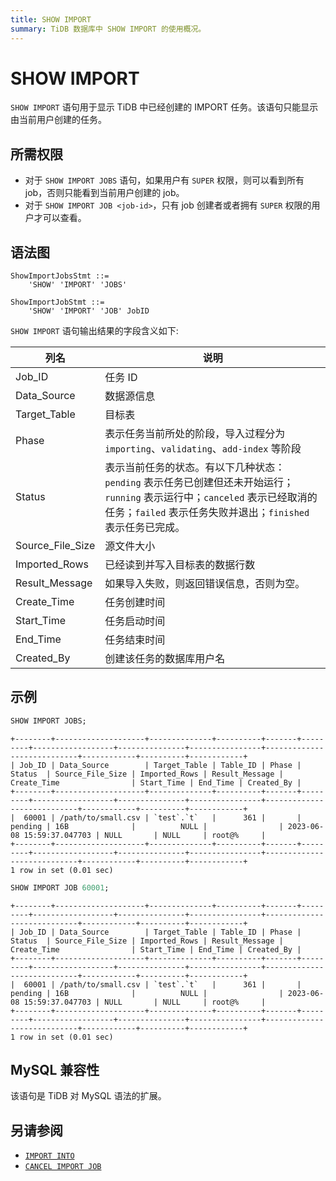 ```yaml
---
title: SHOW IMPORT
summary: TiDB 数据库中 SHOW IMPORT 的使用概况。
---
```


# SHOW IMPORT

`SHOW IMPORT` 语句用于显示 TiDB 中已经创建的 IMPORT 任务。该语句只能显示由当前用户创建的任务。

## 所需权限

- 对于 `SHOW IMPORT JOBS` 语句，如果用户有 `SUPER` 权限，则可以看到所有 job，否则只能看到当前用户创建的 job。
- 对于 `SHOW IMPORT JOB <job-id>`，只有 job 创建者或者拥有 `SUPER` 权限的用户才可以查看。

## 语法图

```ebnf+diagram
ShowImportJobsStmt ::=
    'SHOW' 'IMPORT' 'JOBS'

ShowImportJobStmt ::=
    'SHOW' 'IMPORT' 'JOB' JobID
```

`SHOW IMPORT` 语句输出结果的字段含义如下:

| 列名              | 说明                    |
|------------------|-------------------------|
| Job_ID           | 任务 ID                  |
| Data_Source      | 数据源信息                |
| Target_Table     | 目标表                    |
| Phase        | 表示任务当前所处的阶段，导入过程分为 `importing`、`validating`、`add-index` 等阶段 |
| Status       | 表示当前任务的状态。有以下几种状态：`pending` 表示任务已创建但还未开始运行；`running` 表示运行中；`canceled` 表示已经取消的任务；`failed` 表示任务失败并退出；`finished` 表示任务已完成。|
| Source_File_Size | 源文件大小 |
| Imported_Rows | 已经读到并写入目标表的数据行数 |
| Result_Message   | 如果导入失败，则返回错误信息，否则为空。|
| Create_Time      | 任务创建时间              |
| Start_Time       | 任务启动时间              |
| End_Time         | 任务结束时间              |
| Created_By       | 创建该任务的数据库用户名        |

## 示例

```sql
SHOW IMPORT JOBS;
```

```
+--------+--------------------+--------------+----------+-------+---------+------------------+---------------+----------------+----------------------------+------------+----------+------------+
| Job_ID | Data_Source        | Target_Table | Table_ID | Phase | Status  | Source_File_Size | Imported_Rows | Result_Message | Create_Time                | Start_Time | End_Time | Created_By |
+--------+--------------------+--------------+----------+-------+---------+------------------+---------------+----------------+----------------------------+------------+----------+------------+
|  60001 | /path/to/small.csv | `test`.`t`   |      361 |       | pending | 16B              |          NULL |                | 2023-06-08 15:59:37.047703 | NULL       | NULL     | root@%     |
+--------+--------------------+--------------+----------+-------+---------+------------------+---------------+----------------+----------------------------+------------+----------+------------+
1 row in set (0.01 sec)
```

```sql
SHOW IMPORT JOB 60001;
```

```
+--------+--------------------+--------------+----------+-------+---------+------------------+---------------+----------------+----------------------------+------------+----------+------------+
| Job_ID | Data_Source        | Target_Table | Table_ID | Phase | Status  | Source_File_Size | Imported_Rows | Result_Message | Create_Time                | Start_Time | End_Time | Created_By |
+--------+--------------------+--------------+----------+-------+---------+------------------+---------------+----------------+----------------------------+------------+----------+------------+
|  60001 | /path/to/small.csv | `test`.`t`   |      361 |       | pending | 16B              |          NULL |                | 2023-06-08 15:59:37.047703 | NULL       | NULL     | root@%     |
+--------+--------------------+--------------+----------+-------+---------+------------------+---------------+----------------+----------------------------+------------+----------+------------+
1 row in set (0.01 sec)
```

## MySQL 兼容性

该语句是 TiDB 对 MySQL 语法的扩展。

## 另请参阅

* [`IMPORT INTO`](/sql-statements/sql-statement-import-into.md)
* [`CANCEL IMPORT JOB`](/sql-statements/sql-statement-cancel-import-job.md)
